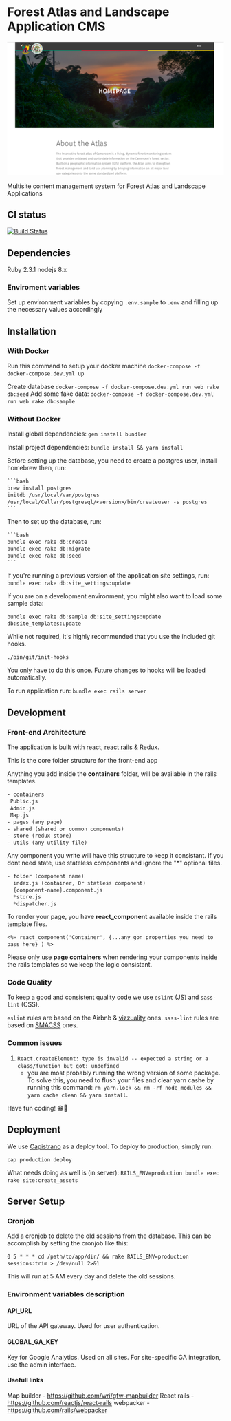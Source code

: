 # Forest Atlas and Landscape Application CMS

![](sample-screenshot.png)


Multisite content management system for Forest Atlas and Landscape Applications

## CI status

[![Build Status](https://travis-ci.org/Vizzuality/forest-atlas-landscape-cms.svg?branch=master)](https://travis-ci.org/Vizzuality/forest-atlas-landscape-cms)

## Dependencies

Ruby 2.3.1
nodejs 8.x

### Enviroment variables

Set up environment variables by copying `.env.sample` to `.env` and filling up the necessary values accordingly

## Installation

### With Docker

Run this command to setup your docker machine `docker-compose -f docker-compose.dev.yml up`

Create database `docker-compose -f docker-compose.dev.yml run web rake db:seed`
Add some fake data: `docker-compose -f docker-compose.dev.yml run web rake db:sample`

### Without Docker

Install global dependencies: `gem install bundler`

Install project dependencies: `bundle install && yarn install`

Before setting up the database, you need to create a postgres user, install homebrew then, run:

    ```bash
    brew install postgres
    initdb /usr/local/var/postgres
    /usr/local/Cellar/postgresql/<version>/bin/createuser -s postgres
    ```

Then to set up the database, run:

    ```bash
    bundle exec rake db:create
    bundle exec rake db:migrate
    bundle exec rake db:seed
    ```

If you're running a previous version of the application site settings, run: `bundle exec rake db:site_settings:update`

If you are on a development environment, you might also want to load some sample data:

    bundle exec rake db:sample db:site_settings:update db:site_templates:update

While not required, it's highly recommended that you use the included git hooks.

    ./bin/git/init-hooks

You only have to do this once. Future changes to hooks will be loaded automatically.

To run application run: `bundle exec rails server`

## Development

### Front-end Architecture

The application is built with react, [react rails](https://github.com/reactjs/react-rails) & Redux.

This is the core folder structure for the front-end app

Anything you add inside the **containers** folder, will be available in the rails templates.

```
- containers
 Public.js
 Admin.js
 Map.js
- pages (any page)
- shared (shared or common components)
- store (redux store)
- utils (any utility file)
```

Any component you write will have this structure to keep it consistant. If you dont need state, use stateless components and ignore the "*" optional files.

```
- folder (component name)
  index.js (container, Or statless component)
  {component-name}.component.js
  *store.js
  *dispatcher.js
```

To render your page, you have **react_component** available inside the rails template files.

```
<%= react_component('Container', {...any gon properties you need to pass here} ) %>
```

Please only use **page containers** when rendering your components inside the rails templates so we keep the logic consistant.

### Code Quality

To keep a good and consistent quality code we use `eslint` (JS) and `sass-lint` (CSS).

`eslint` rules are based on the Airbnb & [vizzuality](https://github.com/vizzuality/eslint-config-vizzuality) ones.
`sass-lint` rules are based on [SMACSS](https://github.com/brigade/scss-lint/blob/master/data/property-sort-orders/smacss.txt) ones.

### Common issues

1. `React.createElement: type is invalid -- expected a string or a class/function but got: undefined`
    *  you are most probably running the wrong version of some package. To solve this, you need to flush your files and clear yarn cashe by running this command: `rm yarn.lock && rm -rf node_modules && yarn cache clean && yarn install`.


Have fun coding! 😁🌲

## Deployment

We use [Capistrano](http://capistranorb.com/) as a deploy tool. To deploy to production, simply run:

    cap production deploy

What needs doing as well is (in server):
`RAILS_ENV=production bundle exec rake site:create_assets`

## Server Setup

### Cronjob

Add a cronjob to delete the old sessions from the database.
This can be accomplish by setting the cronjob like this:

    0 5 * * * cd /path/to/app/dir/ && rake RAILS_ENV=production sessions:trim > /dev/null 2>&1

This will run at 5 AM every day and delete the old sessions.

### Environment variables description

#### API_URL

URL of the API gateway. Used for user authentication.

#### GLOBAL_GA_KEY

Key for Google Analytics. Used on all sites. For site-specific GA integration, use the admin interface.

#### Usefull links

Map builder - https://github.com/wri/gfw-mapbuilder
React rails - https://github.com/reactjs/react-rails
webpacker - https://github.com/rails/webpacker